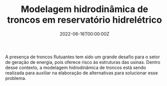 ﻿---
date: "2022-06-16T00:00:00Z"
external_link: ""
image:
  caption: 
  focal_point: "Center"
  placement: 1

summary: 
tags:
- Modelagem Hidrodinâmica
- Delft3D
- Lactec
- Atual
title: Modelagem hidrodinâmica de troncos em reservatório hidrelétrico
url_code: ""
url_pdf: ""
url_slides: ""
url_video: ""


show_date: false
share: false
profile: true
pager: false
---

### 

A presença de troncos flutuantes tem sido um grande desafio para o setor de geração de energia, pois oferece risco às estruturas das usinas. Dentro desse contexto, a modelagem hidrodinâmica de troncos está sendo realizada para auxiliar na elaboração de alternativas para solucionar esse problema.



